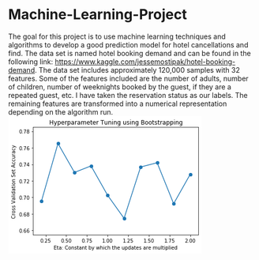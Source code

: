 # Machine-Learning-Project
The goal for this project is to use machine learning techniques and algorithms to develop a good prediction model for hotel cancellations and find. The data set is named hotel booking demand and can be found in the following link: https://www.kaggle.com/jessemostipak/hotel-booking-demand. The data set includes approximately 120,000 samples with 32 features. Some of the features included are the number of adults, number of children, number of weeknights booked by the guest, if they are a repeated guest, etc. I have taken the reservation status as our labels. The remaining features are transformed into a numerical representation depending on the algorithm run.
![](image/1.png)
